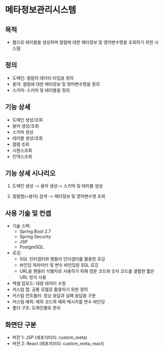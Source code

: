 # 메타정보관리시스템

## 목적

-   웹으로 테이블을 생성하며 컬럼에 대한 메타정보 및 영어변수명을 조회하기 위한 시스템

## 정의

-   도메인: 컬럼의 데이터 타입을 정의
-   용어: 컬럼에 대한 메타정보 및 영어변수명을 정의
-   스키마: 스키마 및 테이블을 정의

## 기능 상세

-   도메인 생성/조회
-   용어 생성/조회
-   스키마 생성
-   테이블 생성/조회
-   컬럼 조회
-   시퀀스조회
-   인덱스조회

## 기능 상세 시나리오

1. 도메인 생성 -> 용어 생성-> 스키마 및 테이블 생성

2. 컬럼명(=용어) 검색 -> 메타정보 및 영어변수명 조회

## 사용 기술 및 컨셉

-   기술 스택:
    -   Spring Boot 2.7
    -   Spring Security
    -   JSP
    -   PostgreSQL
-   로깅:
    -   SQL 인터셉터와 핸들러 인터셉터를 활용한 로깅
    -   바인딩 파라미터 및 변수 바인딩된 SQL 로깅
    -   URL을 핸들러 식별자로 사용하기 위해 영문 코드와 숫자 코드를 결합한 짧은 URL 방식 사용
-   엑셀 업로드: 대량 데이터 수정
-   커스텀 맵: 공통 모델로 활용하기 위한 정의
-   커스텀 컨트롤러: 정상 응답과 실패 응답을 구분
-   커스텀 예외: 예외 코드와 예외 메시지를 변수 바인딩
-   폴더 구조: 도메인별로 분리

## 화면단 구분

-   버전 1: JSP (레포지터리: custom_meta)
-   버전 2: React (레포지터리: custom_meta_react)
